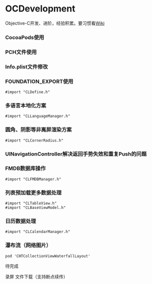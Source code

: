# OCDevelopment
Objective-C开发、进阶，经验积累。要习惯看[Wiki](https://github.com/CarrySniper/OCDevelopment/wiki)

### CocoaPods使用

### PCH文件使用

### Info.plist文件修改

### FOUNDATION_EXPORT使用
```
#import "CLDefine.h"
```

### 多语言本地化方案
```
#import "CLLanguageManager.h"
```

### 圆角、阴影等非离屏渲染方案
```
#import "CLCornerRadius.h"
```

### UINavigationController解决返回手势失效和重复Push的问题

### FMDB数据库操作
```
#import "CLFMDBManager.h"
```

### 列表预加载更多数据处理
```
#import "CLTableView.h"
#import "CLBaseViewModel.h"
```

### 日历数据处理
```
#import "CLCalendarManager.h"
```

### 瀑布流（网络图片）
```
pod 'CHTCollectionViewWaterfallLayout'
```


待完成

录屏
文件下载（支持断点续传）
